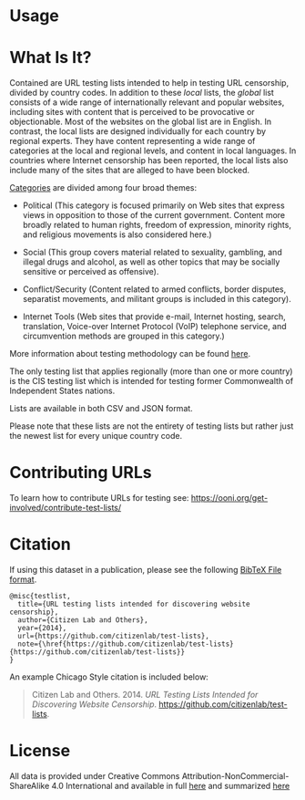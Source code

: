 Usage
=====

What Is It?
===========

Contained are URL testing lists intended to help in testing URL censorship,
divided by country codes.   In addition to these *local* lists, the *global*
list consists of a wide range of internationally relevant and popular websites,
including sites with content that is perceived to be provocative or
objectionable.  Most of the websites on the global list are in English.  In
contrast, the local lists are designed individually for each country by regional
experts.  They have content representing a wide range of categories at the local
and regional levels, and content in local languages.  In countries where
Internet censorship has been reported, the local lists also include many of the
sites that are alleged to have been blocked.

[Categories](https://github.com/citizenlab/test-lists/blob/master/lists/00-LEGEND-new_category_codes.csv)
are divided among four broad themes:

* Political (This category is focused primarily on Web sites that express views
in opposition to those of the current government. Content more broadly related
to human rights, freedom of expression, minority rights, and religious
movements is also considered here.)

* Social (This group covers material related
to sexuality, gambling, and illegal drugs and alcohol, as well as other topics
that may be socially sensitive or perceived as offensive).

* Conflict/Security
(Content related to armed conflicts, border disputes, separatist movements, and
militant groups is included in this category).

* Internet Tools (Web sites that
provide e-mail, Internet hosting, search, translation, Voice-over Internet
Protocol (VoIP) telephone service, and circumvention methods are grouped in
this category.)

More information about testing methodology can be found
[here](https://opennet.net/oni-faq).

The only testing list that applies regionally (more than one or more  country) is the
CIS testing list which is intended for testing former Commonwealth of
Independent States nations.

Lists are available in both CSV and JSON format.

Please note that these lists are not the entirety of testing lists but rather just
the newest list for every unique country code.

Contributing URLs
=================

To learn how to contribute URLs for testing see: https://ooni.org/get-involved/contribute-test-lists/

Citation
========


If using this dataset in a publication, please see the following [BibTeX File format](http://www.bibtex.org/).

```
@misc{testlist,
  title={URL testing lists intended for discovering website censorship},
  author={Citizen Lab and Others},
  year={2014},
  url={https://github.com/citizenlab/test-lists},
  note={\href{https://github.com/citizenlab/test-lists}{https://github.com/citizenlab/test-lists}}
}
```

An example Chicago Style citation is included below:

> Citizen Lab and Others. 2014. _URL Testing Lists Intended for Discovering Website Censorship_. https://github.com/citizenlab/test-lists.

License
========


All data is provided under Creative Commons
Attribution-NonCommercial-ShareAlike 4.0 International and available in full
[here](https://creativecommons.org/licenses/by-nc-sa/4.0/legalcode) and summarized
[here](https://creativecommons.org/licenses/by-nc-sa/4.0/)
